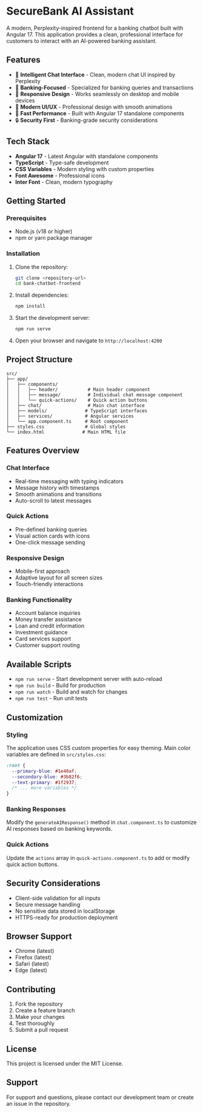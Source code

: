 # SecureBank AI Assistant

A modern, Perplexity-inspired frontend for a banking chatbot built with Angular 17. This application provides a clean, professional interface for customers to interact with an AI-powered banking assistant.

## Features

- 🤖 **Intelligent Chat Interface** - Clean, modern chat UI inspired by Perplexity
- 🏦 **Banking-Focused** - Specialized for banking queries and transactions
- 📱 **Responsive Design** - Works seamlessly on desktop and mobile devices
- 🎨 **Modern UI/UX** - Professional design with smooth animations
- 🚀 **Fast Performance** - Built with Angular 17 standalone components
- 🔒 **Security First** - Banking-grade security considerations

## Tech Stack

- **Angular 17** - Latest Angular with standalone components
- **TypeScript** - Type-safe development
- **CSS Variables** - Modern styling with custom properties
- **Font Awesome** - Professional icons
- **Inter Font** - Clean, modern typography

## Getting Started

### Prerequisites

- Node.js (v18 or higher)
- npm or yarn package manager

### Installation

1. Clone the repository:
   ```bash
   git clone <repository-url>
   cd bank-chatbot-frontend
   ```

2. Install dependencies:
   ```bash
   npm install
   ```

3. Start the development server:
   ```bash
   npm run serve
   ```

4. Open your browser and navigate to `http://localhost:4200`

## Project Structure

```
src/
├── app/
│   ├── components/
│   │   ├── header/           # Main header component
│   │   ├── message/          # Individual chat message component
│   │   └── quick-actions/    # Quick action buttons
│   ├── chat/                 # Main chat interface
│   ├── models/              # TypeScript interfaces
│   ├── services/            # Angular services
│   └── app.component.ts     # Root component
├── styles.css               # Global styles
└── index.html              # Main HTML file
```

## Features Overview

### Chat Interface
- Real-time messaging with typing indicators
- Message history with timestamps
- Smooth animations and transitions
- Auto-scroll to latest messages

### Quick Actions
- Pre-defined banking queries
- Visual action cards with icons
- One-click message sending

### Responsive Design
- Mobile-first approach
- Adaptive layout for all screen sizes
- Touch-friendly interactions

### Banking Functionality
- Account balance inquiries
- Money transfer assistance
- Loan and credit information
- Investment guidance
- Card services support
- Customer support routing

## Available Scripts

- `npm run serve` - Start development server with auto-reload
- `npm run build` - Build for production
- `npm run watch` - Build and watch for changes
- `npm run test` - Run unit tests

## Customization

### Styling
The application uses CSS custom properties for easy theming. Main color variables are defined in `src/styles.css`:

```css
:root {
  --primary-blue: #1e40af;
  --secondary-blue: #3b82f6;
  --text-primary: #1f2937;
  /* ... more variables */
}
```

### Banking Responses
Modify the `generateAIResponse()` method in `chat.component.ts` to customize AI responses based on banking keywords.

### Quick Actions
Update the `actions` array in `quick-actions.component.ts` to add or modify quick action buttons.

## Security Considerations

- Client-side validation for all inputs
- Secure message handling
- No sensitive data stored in localStorage
- HTTPS-ready for production deployment

## Browser Support

- Chrome (latest)
- Firefox (latest)
- Safari (latest)
- Edge (latest)

## Contributing

1. Fork the repository
2. Create a feature branch
3. Make your changes
4. Test thoroughly
5. Submit a pull request

## License

This project is licensed under the MIT License.

## Support

For support and questions, please contact our development team or create an issue in the repository. 